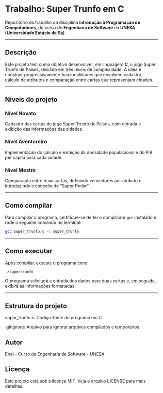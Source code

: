 # Trabalho: Super Trunfo em C

Repositório do trabalho da disciplina **Introdução à Programação de Computadores**, do curso de **Engenharia de Software** da **UNESA (Universidade Estácio de Sá)**.

---

## Descrição

Este projeto tem como objetivo desenvolver, em linguagem **C**, o jogo Super Trunfo de Países, dividido em três níveis de complexidade. A ideia é construir progressivamente funcionalidades que envolvem cadastro, cálculo de atributos e comparação entre cartas que representam cidades.

---

## Níveis do projeto

### Nível Novato

Cadastro das cartas do jogo Super Trunfo de Países, com entrada e exibição das informações das cidades.

### Nível Aventureiro

Implementação do cálculo e exibição da densidade populacional e do PIB per capita para cada cidade.

### Nível Mestre

Comparação entre duas cartas, definindo vencedores por atributo e introduzindo o conceito de "Super Poder".

---

## Como compilar

Para compilar o programa, certifique-se de ter o compilador `gcc` instalado e rode o seguinte comando no terminal:

```bash
gcc super_trunfo.c -o super_trunfo
```

---

## Como executar

Após compilar, execute o programa com:

```bash
./supertrunfo
```

O programa solicitará a entrada dos dados para duas cartas e, em seguida, exibirá as informações formatadas.

---

## Estrutura do projeto

super_trunfo.c: Código-fonte do programa em C.

.gitignore: Arquivo para ignorar arquivos compilados e temporários.

## Autor

Enei - Curso de Engenharia de Software - UNESA

## Licença

Este projeto está sob a licença MIT. Veja o arquivo LICENSE para mais detalhes.
